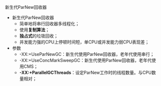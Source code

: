 新生代ParNew回收器

* 新生代ParNew回收器
  * 简单地将串行回收器多线程化；
  * 使用**复制算法**；
  * **独占式**的垃圾回收；
  * 并发能力强的CPU上停顿时间短，单CPU或并发能力弱CPU表现差；
* 参数
  * -XX:+UseParNewGC：新生代使用ParNew回收器，老年代使用串行；
  * -XX:+UseConcMarkSweepGC：新生代使用ParNew回收器，老年代使用CMS；
  * **-XX:+ParallelGCThreads**：设定ParNew工作时的线程数量。与CPU数量相对；
